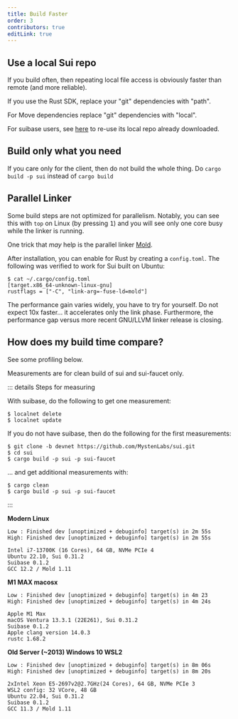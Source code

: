 ```yaml
---
title: Build Faster
order: 3
contributors: true
editLink: true
---
```


## Use a local Sui repo

If you build often, then repeating local file access is obviously faster than remote (and more reliable).

If you use the Rust SDK, replace your "git" dependencies with "path".

For Move dependencies replace "git" dependencies with "local".

For suibase users, see [here](./../../how-to/scripts.md#faster-rust-and-move-build) to re-use its local repo already downloaded.

## Build only what you need

If you care only for the client, then do not build the whole thing.
Do `cargo build -p sui` instead of `cargo build`

## Parallel Linker

Some build steps are not optimized for parallelism. Notably, you can see this with `top` on Linux (by pressing <kbd>1</kbd>) and you will see only one core busy while the linker is running.

One trick that _may_ help is the parallel linker [Mold](https://github.com/rui314/mold).

After installation, you can enable for Rust by creating a `config.toml`. The following was verified to work for Sui built on Ubuntu:

```
$ cat ~/.cargo/config.toml
[target.x86_64-unknown-linux-gnu]
rustflags = ["-C", "link-arg=-fuse-ld=mold"]
```

The performance gain varies widely, you have to try for yourself. Do not expect 10x faster... it accelerates only the link phase. Furthermore, the performance gap versus more recent GNU/LLVM linker release is closing.

## How does my build time compare?

See some profiling below.

Measurements are for clean build of sui and sui-faucet only.

::: details Steps for measuring

With suibase, do the following to get one measurement:

```shell
$ localnet delete
$ localnet update
```

If you do not have suibase, then do the following for the first measurements:

```shell
$ git clone -b devnet https://github.com/MystenLabs/sui.git
$ cd sui
$ cargo build -p sui -p sui-faucet
```

... and get additional measurements with:

```shell
$ cargo clean
$ cargo build -p sui -p sui-faucet
```

:::

**Modern Linux**<br>

```text
Low : Finished dev [unoptimized + debuginfo] target(s) in 2m 55s
High: Finished dev [unoptimized + debuginfo] target(s) in 2m 55s

Intel i7-13700K (16 Cores), 64 GB, NVMe PCIe 4
Ubuntu 22.10, Sui 0.31.2
Suibase 0.1.2
GCC 12.2 / Mold 1.11
```

**M1 MAX macosx**<br>

```text
Low : Finished dev [unoptimized + debuginfo] target(s) in 4m 23
High: Finished dev [unoptimized + debuginfo] target(s) in 4m 24s

Apple M1 Max
macOS Ventura 13.3.1 (22E261), Sui 0.31.2
Suibase 0.1.2
Apple clang version 14.0.3
rustc 1.68.2
```

**Old Server (~2013) Windows 10 WSL2**<br>

```text
Low : Finished dev [unoptimized + debuginfo] target(s) in 8m 06s
High: Finished dev [unoptimized + debuginfo] target(s) in 8m 20s

2xIntel Xeon E5-2697v2@2.7GHz(24 Cores), 64 GB, NVMe PCIe 3
WSL2 config: 32 VCore, 48 GB
Ubuntu 22.04, Sui 0.31.2
Suibase 0.1.2
GCC 11.3 / Mold 1.11
```

